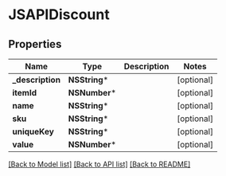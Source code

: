 # JSAPIDiscount

## Properties
Name | Type | Description | Notes
------------ | ------------- | ------------- | -------------
**_description** | **NSString*** |  | [optional] 
**itemId** | **NSNumber*** |  | [optional] 
**name** | **NSString*** |  | [optional] 
**sku** | **NSString*** |  | [optional] 
**uniqueKey** | **NSString*** |  | [optional] 
**value** | **NSNumber*** |  | [optional] 

[[Back to Model list]](../README.md#documentation-for-models) [[Back to API list]](../README.md#documentation-for-api-endpoints) [[Back to README]](../README.md)


